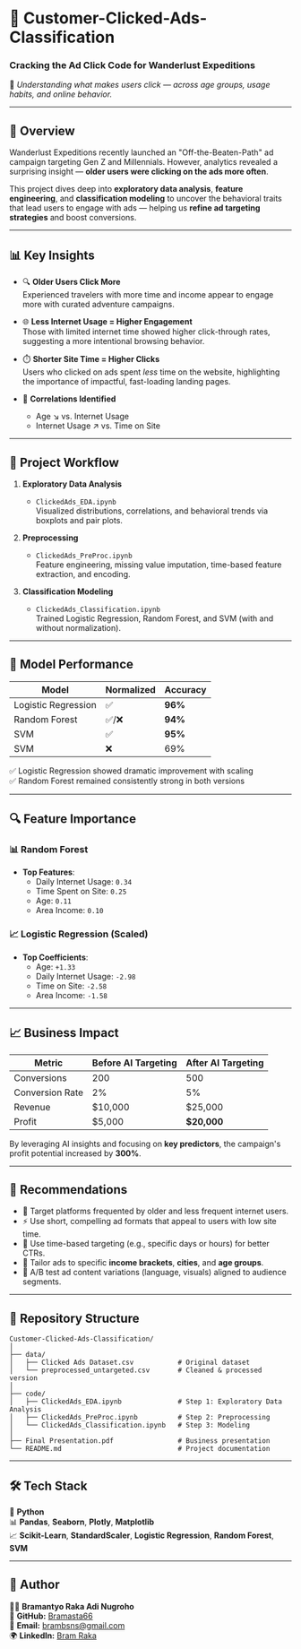 # 🧠 Customer-Clicked-Ads-Classification

### Cracking the Ad Click Code for Wanderlust Expeditions  
📍 *Understanding what makes users click — across age groups, usage habits, and online behavior.*

---

## 🚀 Overview

Wanderlust Expeditions recently launched an "Off-the-Beaten-Path" ad campaign targeting Gen Z and Millennials. However, analytics revealed a surprising insight — **older users were clicking on the ads more often**.

This project dives deep into **exploratory data analysis**, **feature engineering**, and **classification modeling** to uncover the behavioral traits that lead users to engage with ads — helping us **refine ad targeting strategies** and boost conversions.

---

## 📊 Key Insights

- 🔍 **Older Users Click More**  
  Experienced travelers with more time and income appear to engage more with curated adventure campaigns.

- 🌐 **Less Internet Usage = Higher Engagement**  
  Those with limited internet time showed higher click-through rates, suggesting a more intentional browsing behavior.

- ⏱️ **Shorter Site Time = Higher Clicks**  
  Users who clicked on ads spent *less* time on the website, highlighting the importance of impactful, fast-loading landing pages.

- 🧬 **Correlations Identified**  
  - Age ↘️ vs. Internet Usage  
  - Internet Usage ↗️ vs. Time on Site

---

## 🧪 Project Workflow

1. **Exploratory Data Analysis**  
   - `ClickedAds_EDA.ipynb`  
     Visualized distributions, correlations, and behavioral trends via boxplots and pair plots.

2. **Preprocessing**  
   - `ClickedAds_PreProc.ipynb`  
     Feature engineering, missing value imputation, time-based feature extraction, and encoding.

3. **Classification Modeling**  
   - `ClickedAds_Classification.ipynb`  
     Trained Logistic Regression, Random Forest, and SVM (with and without normalization).

---

## 🤖 Model Performance

| Model                 | Normalized | Accuracy |
|----------------------|------------|----------|
| Logistic Regression  | ✅          | **96%**  |
| Random Forest        | ✅/❌       | **94%**  |
| SVM                  | ✅          | **95%**  |
| SVM                  | ❌          | 69%      |

✅ Logistic Regression showed dramatic improvement with scaling  
✅ Random Forest remained consistently strong in both versions

---

## 🔍 Feature Importance

### 📊 Random Forest
- **Top Features**:
  - Daily Internet Usage: `0.34`
  - Time Spent on Site: `0.25`
  - Age: `0.11`
  - Area Income: `0.10`

### 📈 Logistic Regression (Scaled)
- **Top Coefficients**:
  - Age: `+1.33`
  - Daily Internet Usage: `-2.98`
  - Time on Site: `-2.58`
  - Area Income: `-1.58`

---

## 📈 Business Impact

| Metric                      | Before AI Targeting | After AI Targeting |
|----------------------------|---------------------|--------------------|
| Conversions                | 200                 | 500                |
| Conversion Rate            | 2%                  | 5%                 |
| Revenue                    | $10,000             | $25,000            |
| Profit                     | $5,000              | **$20,000**        |

By leveraging AI insights and focusing on **key predictors**, the campaign's profit potential increased by **300%**.

---

## 🎯 Recommendations

- 📱 Target platforms frequented by older and less frequent internet users.
- ⚡ Use short, compelling ad formats that appeal to users with low site time.
- 📅 Use time-based targeting (e.g., specific days or hours) for better CTRs.
- 🎯 Tailor ads to specific **income brackets**, **cities**, and **age groups**.
- 🧪 A/B test ad content variations (language, visuals) aligned to audience segments.

---

## 📁 Repository Structure

```
Customer-Clicked-Ads-Classification/
│
├── data/
│   ├── Clicked Ads Dataset.csv           # Original dataset
│   └── preprocessed_untargeted.csv       # Cleaned & processed version
│
├── code/
│   ├── ClickedAds_EDA.ipynb              # Step 1: Exploratory Data Analysis
│   ├── ClickedAds_PreProc.ipynb          # Step 2: Preprocessing
│   └── ClickedAds_Classification.ipynb   # Step 3: Modeling
│
├── Final Presentation.pdf                # Business presentation
└── README.md                             # Project documentation
```

---

## 🛠️ Tech Stack

🧠 **Python**  
📊 **Pandas**, **Seaborn**, **Plotly**, **Matplotlib**  
📈 **Scikit-Learn**, **StandardScaler**, **Logistic Regression**, **Random Forest**, **SVM**

---

## 📌 Author

👨‍💻 **Bramantyo Raka Adi Nugroho**  
🔗 **GitHub:** [Bramasta66](https://github.com/Bramasta66)  
📧 **Email:** brambsns@gmail.com  
🌍 **LinkedIn:** [Bram Raka](https://www.linkedin.com/in/bramraka666/)  
